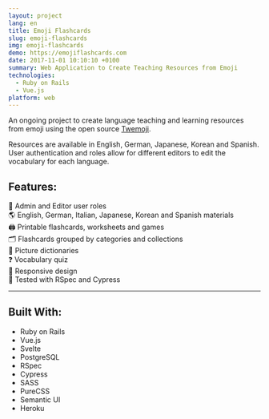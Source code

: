 ```yaml
---
layout: project
lang: en
title: Emoji Flashcards
slug: emoji-flashcards
img: emoji-flashcards
demo: https://emojiflashcards.com
date: 2017-11-01 10:10:10 +0100
summary: Web Application to Create Teaching Resources from Emoji
technologies:
  - Ruby on Rails
  - Vue.js
platform: web
---
```

An ongoing project to create language teaching and learning resources from emoji using the open source [Twemoji](https://github.com/twitter/twemoji). 

Resources are available in English, German, Japanese, Korean and Spanish. User authentication and roles allow for different editors to edit the vocabulary for each language.

## Features:

👤 Admin and Editor user roles  
🌎 English, German, Italian, Japanese, Korean and Spanish materials  
🖨 Printable flashcards, worksheets and games  
🗂 Flashcards grouped by categories and collections  
📘 Picture dictionaries  
❓ Vocabulary quiz  
📱 Responsive design  
📝 Tested with RSpec and Cypress  

---

## Built With:

- Ruby on Rails
- Vue.js
- Svelte
- PostgreSQL
- RSpec
- Cypress
- SASS
- PureCSS
- Semantic UI
- Heroku
